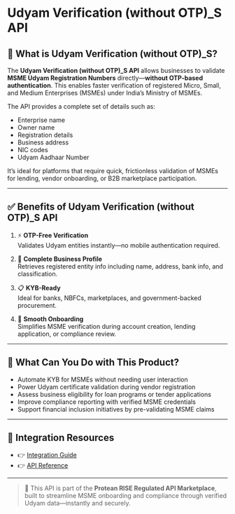 # Udyam Verification (without OTP)_S API

## 📘 What is Udyam Verification (without OTP)_S?

The **Udyam Verification (without OTP)_S API** allows businesses to validate **MSME Udyam Registration Numbers** directly—**without OTP-based authentication**. This enables faster verification of registered Micro, Small, and Medium Enterprises (MSMEs) under India’s Ministry of MSMEs.

The API provides a complete set of details such as:
- Enterprise name
- Owner name
- Registration details
- Business address
- NIC codes
- Udyam Aadhaar Number

It’s ideal for platforms that require quick, frictionless validation of MSMEs for lending, vendor onboarding, or B2B marketplace participation.

---

## ✅ Benefits of Udyam Verification (without OTP)_S API

1. ⚡ **OTP-Free Verification**  
   Validates Udyam entities instantly—no mobile authentication required.

2. 🏢 **Complete Business Profile**  
   Retrieves registered entity info including name, address, bank info, and classification.

3. 📋 **KYB-Ready**  
   Ideal for banks, NBFCs, marketplaces, and government-backed procurement.

4. 🔄 **Smooth Onboarding**  
   Simplifies MSME verification during account creation, lending application, or compliance review.

---

## 💼 What Can You Do with This Product?

- Automate KYB for MSMEs without needing user interaction  
- Power Udyam certificate validation during vendor registration  
- Assess business eligibility for loan programs or tender applications  
- Improve compliance reporting with verified MSME credentials  
- Support financial inclusion initiatives by pre-validating MSME claims

---

## 🔗 Integration Resources

- 👉 [Integration Guide](https://docs.risewithprotean.io/156/integration-guide)  
- 👉 [API Reference](https://docs.risewithprotean.io/156/api-reference)

---

> 📌 This API is part of the **Protean RISE Regulated API Marketplace**, built to streamline MSME onboarding and compliance through verified Udyam data—instantly and securely.
